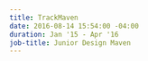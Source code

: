 ```yaml
---
title: TrackMaven
date: 2016-08-14 15:54:00 -04:00
duration: Jan '15 - Apr '16
job-title: Junior Design Maven
---
```


